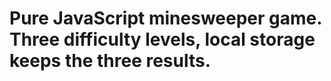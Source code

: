 # Pure JavaScript minesweeper game. Three difficulty levels, local storage keeps the three results.
